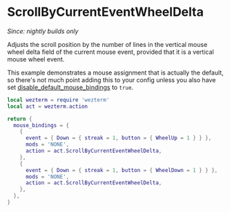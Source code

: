 # ScrollByCurrentEventWheelDelta

*Since: nightly builds only*

Adjusts the scroll position by the number of lines in the vertical mouse
wheel delta field of the current mouse event, provided that it is a
vertical mouse wheel event.

This example demonstrates a mouse assignment that is actually the default, so
there's not much point adding this to your config unless you also have set
[disable_default_mouse_bindings](../config/disable_default_mouse_bindings.md)
to `true`.

```lua
local wezterm = require 'wezterm'
local act = wezterm.action

return {
  mouse_bindings = {
    {
      event = { Down = { streak = 1, button = { WheelUp = 1 } } },
      mods = 'NONE',
      action = act.ScrollByCurrentEventWheelDelta,
    },
    {
      event = { Down = { streak = 1, button = { WheelDown = 1 } } },
      mods = 'NONE',
      action = act.ScrollByCurrentEventWheelDelta,
    },
  },
}
```

